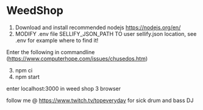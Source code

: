 # WeedShop

1. Download and install recommended nodejs https://nodejs.org/en/
2. MODIFY .env file SELLIFY_JSON_PATH TO user sellify.json location, see .env for example where to find it!

Enter the following in commandline (https://www.computerhope.com/issues/chusedos.htm)

3. npm ci
4. npm start


enter localhost:3000 in weed shop 3 browser

follow me @ https://www.twitch.tv/topeveryday for sick drum and bass DJ
